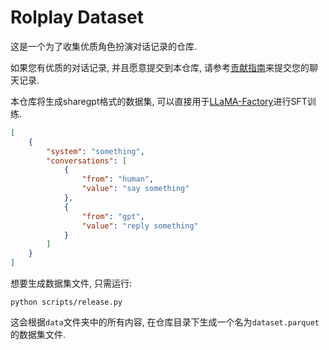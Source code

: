 # Rolplay Dataset

这是一个为了收集优质角色扮演对话记录的仓库.

如果您有优质的对话记录, 并且愿意提交到本仓库, 请参考[贡献指南](./CONTRIBUTING.md)来提交您的聊天记录.

本仓库将生成sharegpt格式的数据集, 可以直接用于[LLaMA-Factory](https://github.com/hiyouga/LLaMA-Factory)进行SFT训练.

```json
[
    {
        "system": "something",
        "conversations": [
            {
                "from": "human",
                "value": "say something"
            },
            {
                "from": "gpt",
                "value": "reply something"
            }
        ]
    }
]
```

想要生成数据集文件, 只需运行:

```shell
python scripts/release.py
```

这会根据`data`文件夹中的所有内容, 在仓库目录下生成一个名为`dataset.parquet`的数据集文件.
